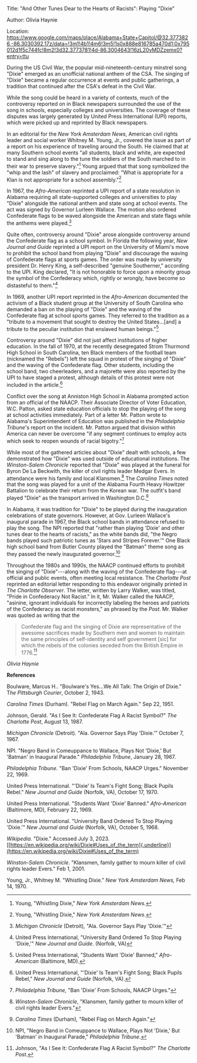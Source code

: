 Title: "And Other Tunes Dear to the Hearts of Racists": Playing "Dixie"

Author: Olivia Haynie

Location:
<https://www.google.com/maps/place/Alabama+State+Capitol/@32.3773826,-86.3030392,17z/data=!3m1!4b1!4m6!3m5!1s0x888e816785a470d1:0x795012d1f5c744fc!8m2!3d32.3773781!4d-86.3004643!16zL20vMDZzemx0?entry=ttu>

During the US Civil War, the popular mid-nineteenth-century minstrel
song "Dixie" emerged as an unofficial national anthem of the CSA. The
singing of "Dixie" became a regular occurrence at events and public
gatherings, a tradition that continued after the CSA's defeat in the
Civil War.

While the song could be heard in a variety of contexts, much of the
controversy reported on in Black newspapers surrounded the use of the
song in schools, especially colleges and universities. The coverage of
these disputes was largely generated by United Press International (UPI)
reports, which were picked up and reprinted by Black newspapers.

In an editorial for the *New York Amsterdam News*, American civil rights
leader and social worker Whitney M. Young, Jr., covered the issue as
part of a report on his experience of traveling around the South. He
claimed that at many Southern school events "all students, black and
white, are expected to stand and sing along to the tune the soldiers of
the South marched to in their war to preserve slavery."[^1] Young argued
that that song symbolized the "whip and the lash" of slavery and
proclaimed: "What is appropriate for a Klan is not appropriate for a
school assembly."[^2]

In 1967, the *Afro-American* reprinted a UPI report of a state
resolution in Alabama requiring all state-supported colleges and
universities to play "Dixie" alongside the national anthem and state
song at school events. The act was signed by Governor Lurleen Wallace.
The motion also ordered Confederate flags to be waved alongside the
American and state flags while the anthems were played.[^3]

Quite often, controversy around "Dixie" arose alongside controversy
around the Confederate flag as a school symbol. In Florida the following
year, *New Journal and Guide* reprinted a UPI report on the University
of Miami's move to prohibit the school band from playing "Dixie" and
discourage the waving of Confederate flags at sports games. The order
was made by university president Dr. Henry King, a self-described
"genuine Southerner," according to the UPI. King declared, "It is not
honorable to force upon a minority group the symbol of the Confederacy
which, rightly or wrongly, have become so distasteful to them."[^4]

In 1969, another UPI report reprinted in the *Afro-American* documented
the activism of a Black student group at the University of South
Carolina who demanded a ban on the playing of "Dixie" and the waving of
the Confederate flag at school sports games. They referred to the
tradition as a "tribute to a movement that sought to destroy the United
States...\[and\] a tribute to the peculiar institution that enslaved
human beings."[^5]

Controversy around "Dixie" did not just affect institutions of higher
education. In the fall of 1970, at the recently desegregated Strom
Thurmond High School in South Carolina, ten Black members of the
football team (nicknamed the "Rebels") left the squad in protest of the
singing of "Dixie" and the waving of the Confederate flag. Other
students, including the school band, two cheerleaders, and a majorette
were also reported by the UPI to have staged a protest, although details
of this protest were not included in the article.[^6]

Conflict over the song at Anniston High School in Alabama prompted
action from an official of the NAACP. Their Associate Director of Voter
Education, W.C. Patton, asked state education officials to stop the
playing of the song at school activities immediately. Part of a letter
Mr. Patton wrote to Alabama's Superintendent of Education was published
in the *Philadelphia Tribune*'s report on the incident. Mr. Patton
argued that division within America can never be overcome "if any
segment continues to employ acts which seek to reopen wounds of racial
bigotry."[^7]

While most of the gathered articles about "Dixie" dealt with schools, a
few demonstrated how "Dixie" was used outside of educational
institutions. The *Winston-Salem Chronicle* reported that "Dixie" was
played at the funeral for Byron De La Beckwith, the killer of civil
rights leader Medgar Evers. In attendance were his family and local
Klansmen.[^8] The *Carolina Times* noted that the song was played for a
unit of the Alabama Fourth Heavy Howitzer Battalion to celebrate their
return from the Korean war. The outfit's band played "Dixie" as the
transport arrived in Washington D.C.[^9]

In Alabama, it was tradition for "Dixie" to be played during the
inauguration celebrations of state governors. However, at Gov. Lurleen
Wallace's inaugural parade in 1967, the Black school bands in attendance
refused to play the song. The NPI reported that "rather than playing
'Dixie' and other tunes dear to the hearts of racists," as the white
bands did, "the Negro bands played such patriotic tunes as 'Stars and
Stripes Forever.'" One Black high school band from Butler County played
the "Batman" theme song as they passed the newly inaugurated
governor.[^10]

Throughout the 1980s and 1990s, the NAACP continued efforts to prohibit
the singing of "Dixie"---along with the waving of the Confederate
flag---at official and public events, often meeting local resistance.
The *Charlotte Post* reprinted an editorial letter responding to this
endeavor originally printed in *The Charlotte Observer*. The letter,
written by Larry Walker, was titled, "Pride in Confederacy Not Racist."
In it, Mr. Walker called the NAACP, "asinine, ignorant individuals for
incorrectly labeling the heroes and patriots of the Confederacy as
racist monsters," as phrased by the *Post*. Mr. Walker was quoted as
writing that the

> Confederate flag and the singing of Dixie are representative of the
> awesome sacrifices made by Southern men and women to maintain the same
> principles of self-identity and self government \[sic\] for which the
> rebels of the colonies seceded from the British Empire in 1776.[^11]

*Olivia Haynie*

**References**

Boulware, Marcus H.. "Boulware's Yes...We All Talk: The Origin of
Dixie." T*he Pittsburgh Courier*, October 2, 1943.

*Carolina Times* (Durham)*.* "Rebel Flag on March Again." Sep 22, 1951.

Johnson, Gerald. "As I See It: Confederate Flag A Racist Symbol?" *The
Charlotte Post*, August 13, 1987.

*Michigan Chronicle* (Detroit)*.* "Ala. Governor Says Play 'Dixie.'"
October 7, 1967.

NPI. "Negro Band in Comeuppance to Wallace, Plays Not 'Dixie,' But
'Batman' in Inaugural Parade." *Philadelphia Tribune*, January 28, 1967.

*Philadelphia Tribune.* "Ban 'Dixie' From Schools, NAACP Urges."
November 22, 1969.

United Press International. "'Dixie' Is Team's Fight Song; Black Pupils
Rebel." *New Journal and Guide* (Norfolk, VA), October 17, 1970.

United Press International. "Students Want 'Dixie' Banned."
*Afro-American* (Baltimore, MD)*,* February 22, 1969.

United Press International. "University Band Ordered To Stop Playing
'Dixie.'" *New Journal and Guide* (Norfolk, VA), October 5, 1968.

*Wikipedia.* "Dixie." Accessed July 3, 2023.
[[https://en.wikipedia.org/wiki/Dixie#Uses_of_the_term]{.underline}](https://en.wikipedia.org/wiki/Dixie#Uses_of_the_term)

*Winston-Salem Chronicle*. "Klansmen, family gather to mourn killer of
civil rights leader Evers." Feb 1, 2001.

Young, Jr., Whitney M. "Whistling Dixie." *New York Amsterdam News,* Feb
14, 1970.

[^1]: Young, "Whistling Dixie," *New York Amsterdam News.*

[^2]: Young, "Whistling Dixie," *New York Amsterdam News.*

[^3]: *Michigan Chronicle* (Detroit)*,* "Ala. Governor Says Play
    'Dixie.'"

[^4]: United Press International, "University Band Ordered To Stop
    Playing 'Dixie,'" *New Journal and Guide*. (Norfolk, VA)

[^5]: United Press International, "Students Want 'Dixie' Banned,"
    *Afro-American* (Baltimore, MD).

[^6]: United Press International, "'Dixie' Is Team's Fight Song; Black
    Pupils Rebel," *New Journal and Guide* (Norfolk, VA).

[^7]: *Philadelphia Tribune,* "Ban 'Dixie' From Schools, NAACP Urges."

[^8]: *Winston-Salem Chronicle*, "Klansmen, family gather to mourn
    killer of civil rights leader Evers."

[^9]: *Carolina Times* (Durham)*,* "Rebel Flag on March Again."

[^10]: NPI, "Negro Band in Comeuppance to Wallace, Plays Not 'Dixie,'
    But 'Batman' in Inaugural Parade," *Philadelphia Tribune*.

[^11]: Johnson, "As I See It: Confederate Flag A Racist Symbol?" *The
    Charlotte Post*.
